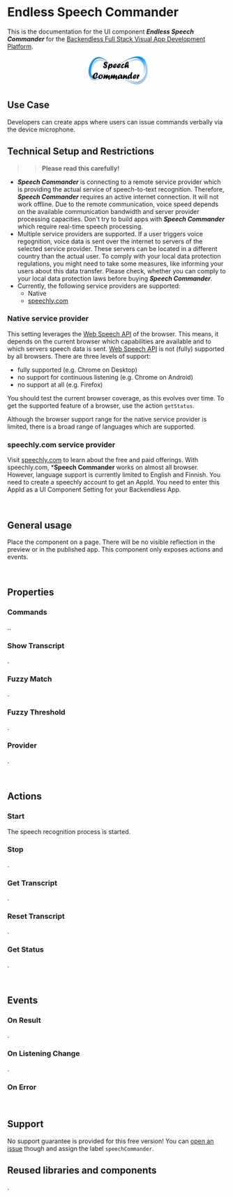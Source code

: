 # Endless Speech Commander

This is the documentation for the UI component ***Endless Speech Commander*** for the [Backendless Full Stack Visual App Development Platform](https://backendless.com).

<center>

![Icon](./assets/icon.jpg)

</center>

## Use Case
Developers can create apps where users can issue commands verbally via the device microphone.

## Technical Setup and Restrictions
>>**Please read this carefully!**

+ ***Speech Commander*** is connecting to a remote service provider which is providing the actual service of speech-to-text recognition. Therefore, ***Speech Commander*** requires an active internet connection. It will not work offline. Due to the remote communication, voice speed depends on the available communication bandwidth and server provider processing capacities. Don't try to build apps with ***Speech Commander*** which require real-time speech processing.
+ Multiple service providers are supported. If a user triggers voice regognition, voice data is sent over the internet to servers of the selected service provider. These servers can be located in a different country than the actual user. To comply with your local data protection regulations, you might need to take some measures, like informing your users about this data transfer. Please check, whether you can comply to your local data protection laws before buying ***Speech Commander***. 
+ Currently, the following service providers are supported:
   + Native
   + [speechly.com](https://speechly.com)

### **Native** service provider
This setting leverages the [Web Speech API](https://developer.mozilla.org/en-US/docs/Web/API/Web_Speech_API) of the browser. This means, it depends on the current browser which capabilities are available and to which servers speech data is sent. [Web Speech API](https://developer.mozilla.org/en-US/docs/Web/API/Web_Speech_API) is not (fully) supported by all browsers. There are three levels of support:
- fully supported (e.g. Chrome on Desktop)
- no support for continuous listening (e.g. Chrome on Android)
- no support at all (e.g. Firefox)

You should test the current browser coverage, as this evolves over time. To get the supported feature of a browser, use the action ``getStatus``.

Although the browser support range for the native service provider is limited, there is a broad range of languages which are supported.

### **speechly.com** service provider
Visit [speechly.com](https:speechly.com) to learn about the free and paid offerings. With speechly.com, ***Speech Commander** works on almost all browser. However, language support is currently limited to English and Finnish. You need to create a speechly account to get an AppId. You need to enter this AppId as a UI Component Setting for your Backendless App.

<br>

## General usage
Place the component on a page. There will be no visible reflection in the preview or in the published app. This component only exposes actions and events.

<br>

## Properties

### Commands
..

### Show Transcript
.

### Fuzzy Match
.

### Fuzzy Threshold
.

### Provider
.

<br>

## Actions

### Start
The speech recognition process is started.

### Stop
.

### Get Transcript
.

### Reset Transcript
.

### Get Status
.

<br>


## Events

### On Result
.

### On Listening Change
.

### On Error

<br>

## Support
No support guarantee is provided for this free version! You can [open an issue](https://github.com/klako-web/Endless-Components/issues/new) though and assign the label ``speechCommander``.

## Reused libraries and components
.
